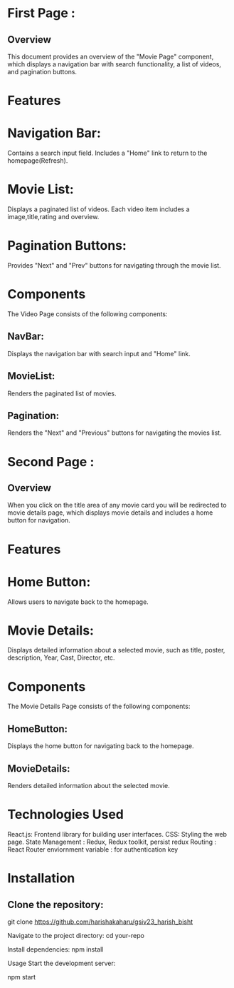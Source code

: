# First Page :
## Overview
This document provides an overview of the "Movie Page" component, which displays a navigation bar with search functionality, a list of videos, and pagination buttons.

# Features
# Navigation Bar:

Contains a search input field.
Includes a "Home" link to return to the homepage(Refresh).

# Movie List:

Displays a paginated list of videos.
Each video item includes a  image,title,rating and overview.

# Pagination Buttons:

Provides "Next" and "Prev" buttons for navigating through the movie list.

# Components
The Video Page consists of the following components:

## NavBar: 
Displays the navigation bar with search input and "Home" link.

## MovieList: 
Renders the paginated list of movies.

## Pagination: 
Renders the "Next" and "Previous" buttons for navigating the movies list.



# Second Page :
## Overview
When you click on the title area of any movie card you will be redirected to movie details page, which displays movie details and includes a home button for navigation.



# Features
# Home Button:

Allows users to navigate back to the homepage.
# Movie Details:

Displays detailed information about a selected movie, such as title, poster, description, Year, Cast, Director, etc.

# Components
The Movie Details Page consists of the following components:

## HomeButton: 
Displays the home button for navigating back to the homepage.

## MovieDetails: 
Renders detailed information about the selected movie.




# Technologies Used
React.js: Frontend library for building user interfaces.
CSS: Styling the web page.
State Management : Redux, Redux toolkit, persist redux
Routing : React Router
enviornment variable : for authentication key

# Installation
## Clone the repository:


git clone 
https://github.com/harishakaharu/gsiv23_harish_bisht

Navigate to the project directory:
cd your-repo

Install dependencies:
npm install

Usage
Start the development server:

npm start